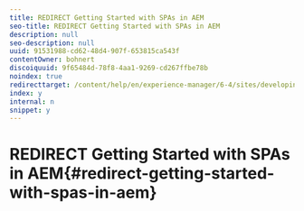 ```yaml
---
title: REDIRECT Getting Started with SPAs in AEM
seo-title: REDIRECT Getting Started with SPAs in AEM
description: null
seo-description: null
uuid: 91531988-cd62-48d4-907f-653815ca543f
contentOwner: bohnert
discoiquuid: 9f65484d-78f8-4aa1-9269-cd267ffbe78b
noindex: true
redirecttarget: /content/help/en/experience-manager/6-4/sites/developing/using/spa-getting-started-angular
index: y
internal: n
snippet: y
---
```


# REDIRECT Getting Started with SPAs in AEM{#redirect-getting-started-with-spas-in-aem}

